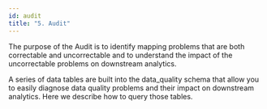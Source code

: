 ```yaml
---
id: audit
title: "5. Audit"
---
```


The purpose of the Audit is to identify mapping problems that are both correctable and uncorrectable and to understand the impact of the uncorrectable problems on downstream analytics.

A series of data tables are built into the data_quality schema that allow you to easily diagnose data quality problems and their impact on downstream analytics.  Here we describe how to query those tables.

